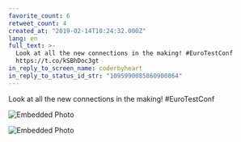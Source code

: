 ```yaml
---
favorite_count: 6
retweet_count: 4
created_at: "2019-02-14T10:24:32.000Z"
lang: en
full_text: >-
  Look at all the new connections in the making! #EuroTestConf
  https://t.co/kSBhDoc3gt
in_reply_to_screen_name: coderbyheart
in_reply_to_status_id_str: "1095990085860900864"
---
```


Look at all the new connections in the making! #EuroTestConf

<div class="gallery gallery-2">

![Embedded Photo](https://twitter-media-coderbyheart.s3.eu-north-1.amazonaws.com/1095992176234954752-DzW_DaUXQAcU7_g.jpg)

![Embedded Photo](https://twitter-media-coderbyheart.s3.eu-north-1.amazonaws.com/1095992176234954752-DzW_EMMWoAAGqXd.jpg)

</div>
